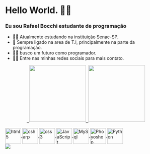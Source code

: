 ### <h1> Hello World. 👨‍💻</h1>
### Eu sou Rafael Bocchi estudante de programação 


- 🐱‍🚀 Atualmente estudando na instituição Senac-SP. 
- 👤 Sempre ligado na area de T.I, principalmente na parte da programação.
- 👨‍💻 busco um futuro como programador.
- 🐱‍🏍 Entre nas minhas redes sociais para mais contato.


<div align="center">  <a href="https://github.com/RafaelBocchi">  <img height="180em" src="https://github-readme-stats.vercel.app/api?username=rafaelbocchi&show_icons=true&theme=panda&include_all_commits=true&count_private=true"/>  <img height="180em" src="https://github-readme-stats.vercel.app/api/top-langs/?username=rafaelbocchi&layout=compact&langs_count=7&theme=panda"/></div>

<div style="display: inline_block"><br>
            <img align="center" alt="html5"   width="50" src="https://cdn.jsdelivr.net/gh/devicons/devicon/icons/html5/html5-plain-wordmark.svg" > 
            <img align="center" alt="csharp"  width="50" src="https://cdn.jsdelivr.net/gh/devicons/devicon/icons/csharp/csharp-original.svg" >     
            <img align="center" alt="css3"    width="50" src="https://cdn.jsdelivr.net/gh/devicons/devicon/icons/css3/css3-original-wordmark.svg">           
            <img align="center" alt="JavaScript"  width="50" src="https://cdn.jsdelivr.net/gh/devicons/devicon/icons/javascript/javascript-original.svg" >     
            <img align="center" alt="MySql"  width="50" src="https://cdn.jsdelivr.net/gh/devicons/devicon/icons/mysql/mysql-original-wordmark.svg" >          
            <img align="center" alt="Phoyoshop"  width="50" src="https://cdn.jsdelivr.net/gh/devicons/devicon/icons/photoshop/photoshop-plain.svg" >
            <img align="center" alt="Python"  width="50" src="https://cdn.jsdelivr.net/gh/devicons/devicon/icons/python/python-original-wordmark.svg" >       
  </div>
  
 <div>
 <a href="https://www.linkedin.com/in/rafael-bocchi-1363b4236/"><img src="https://img.shields.io/badge/LinkedIn-0077B5?style=for-the-badge&logo=linkedin&logoColor=white" target="_blank"></a>
            </div>
